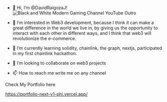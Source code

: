 
- 👋 Hi, I’m @DavidRaigozaJ!![Black and White Modern Gaming Channel YouTube Outro](https://github.com/DavidRaigozaJ/DavidRaigozaJ/assets/127260772/cc29218f-a6e7-457a-bf48-cd45a5eb878c)


- 👀 I’m interested in Web3 development, because I think it can make a great difference in the world we live in, by giving us the opportunity to interact with each other in different ways, and I think that web3 will revolutionize the e-commerce.
- 🌱 I’m currently learning solidity, chainlink, the graph, nextjs, participated in my first chainlink hackathon.
- 💞️ I’m looking to collaborate on web3 projects
- 📫 How to reach me write me on any channel

Check My Portfolio here

https://portfolio-next-v1-phi.vercel.app/

<!---
DavidRaigozaJ/DavidRaigozaJ is a ✨ special ✨ repository because its `README.md` (this file) appears on your GitHub profile.
You can click the Preview link to take a look at your changes.
--->
